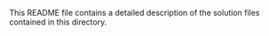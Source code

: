 This README file contains a detailed description of the solution files contained in this directory.
